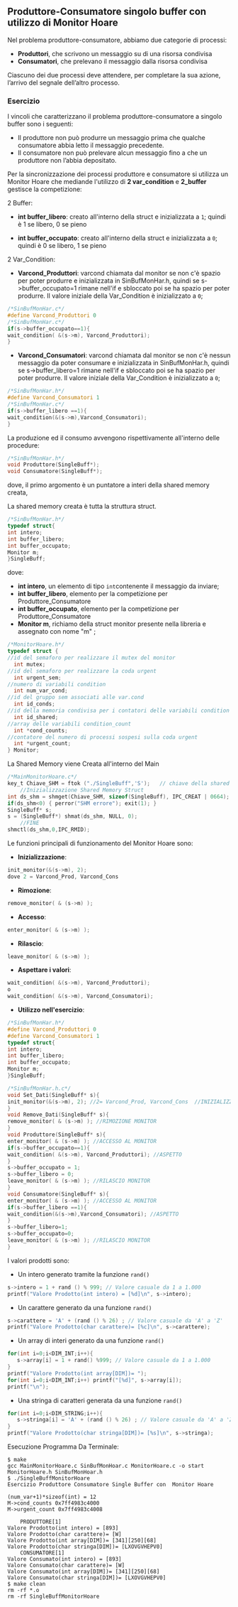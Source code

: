 ## Produttore-Consumatore singolo buffer con utilizzo di Monitor Hoare

Nel problema produttore-consumatore, abbiamo due categorie di processi:

- **Produttori**, che scrivono un messaggio su di una risorsa condivisa
- **Consumatori**, che prelevano il messaggio dalla risorsa condivisa

Ciascuno dei due processi deve attendere, per completare la sua azione, l’arrivo del segnale dell’altro processo.

### Esercizio

I vincoli che caratterizzano il problema produttore-consumatore a singolo buffer sono i seguenti:

- Il produttore non può produrre un messaggio prima che qualche consumatore abbia letto il messaggio precedente.
- Il consumatore non può prelevare alcun messaggio fino a che un produttore non l’abbia depositato.

Per la sincronizzazione dei processi produttore e consumatore si utilizza un Monitor Hoare 
che mediande l'utilizzo di **2 var_condition** e **2_buffer** gestisce la competizione: 

2 Buffer:

- **int buffer_libero**: creato all'interno della struct e inizializzata a ``1``;
quindi è 1 se libero, 0 se pieno

- **int buffer_occupato**: creato all'interno della struct e inizializzata a ``0``;
quindi è 0 se libero, 1 se pieno

2 Var_Condition:

- **Varcond_Produttori**: varcond chiamata dal monitor se non c'è spazio per poter produrre e inizializzata in SinBufMonHar.h,
quindi se s->buffer_occupato=1 rimane nell'if 
e sbloccato poi se ha spazio per poter produrre. Il valore iniziale della Var_Condition è inizializzato a ``0``;
```c
/*SinBufMonHar.c*/
#define Varcond_Produttori 0
/*SinBufMonHar.c*/
if(s->buffer_occupato==1){
wait_condition( &(s->m), Varcond_Produttori);
}
```
- **Varcond_Consumatori**: varcond chiamata dal monitor se non c'è nessun messaggio da poter consumare e inizializzata in SinBufMonHar.h,
quindi se s->buffer_libero=1 rimane nell'if 
e sbloccato poi se ha spazio per poter produrre. Il valore iniziale della Var_Condition è inizializzato a ``0``;
```c
/*SinBufMonHar.h*/
#define Varcond_Consumatori 1
/*SinBufMonHar.c*/
if(s->buffer_libero ==1){
wait_condition(&(s->m),Varcond_Consumatori);	
}
```

La produzione ed il consumo avvengono rispettivamente all'interno delle procedure:

```c
/*SinBufMonHar.h*/
void Produttore(SingleBuff*);
void Consumatore(SingleBuff*);
```

dove, il primo argomento è un puntatore a interi della shared memory creata, 

La shared memory creata è tutta la struttura struct.

```c
/*SinBufMonHar.h*/
typedef struct{
int intero; 
int buffer_libero;
int buffer_occupato;
Monitor m;		
}SingleBuff;	
```
dove:

- **int intero**, un elemento di tipo ``int``contenente il messaggio da inviare;
- **int buffer_libero**, elemento per la competizione per Produttore_Consumatore
- **int buffer_occupato**, elemento per la competizione per Produttore_Consumatore
- **Monitor m**, richiamo della struct monitor presente nella libreria e assegnato con nome "m" ;
```c
/*MonitorHoare.h*/
typedef struct {
//id del semaforo per realizzare il mutex del monitor
  int mutex;
//id del semaforo per realizzare la coda urgent
  int urgent_sem;
//numero di variabili condition
  int num_var_cond;
//id del gruppo sem associati alle var.cond
  int id_conds;
//id della memoria condivisa per i contatori delle variabili condition e della coda urgent
  int id_shared;
//array delle variabili condition_count
  int *cond_counts;
//contatore del numero di processi sospesi sulla coda urgent
  int *urgent_count;
} Monitor;
```

La Shared Memory viene Creata all'interno del Main

```c
/*MainMonitorHoare.c*/
key_t Chiave_SHM = ftok ("./SingleBuff",'S');	// chiave della shared memory
	//Inizializzazione Shared Memory Struct
int ds_shm = shmget(Chiave_SHM, sizeof(SingleBuff), IPC_CREAT | 0664);
if(ds_shm<0) { perror("SHM errore"); exit(1); }
SingleBuff* s;			
s = (SingleBuff*) shmat(ds_shm, NULL, 0);
	//FINE
shmctl(ds_shm,0,IPC_RMID);
```
Le funzioni principali di funzionamento del Monitor Hoare sono:

- **Inizializzazione**:
```c
init_monitor(&(s->m), 2); 
dove 2 = Varcond_Prod, Varcond_Cons 
```

- **Rimozione**:
```c
remove_monitor( & (s->m) ); 
```

- **Accesso**:
```c
enter_monitor( & (s->m) );
```

- **Rilascio**:
```c
leave_monitor( & (s->m) );
```

- **Aspettare i valori**:
```c
wait_condition( &(s->m), Varcond_Produttori);
o
wait_condition( &(s->m), Varcond_Consumatori);
```

- **Utilizzo nell'esercizio**:
```c
/*SinBufMonHar.h*/
#define Varcond_Produttori 0
#define Varcond_Consumatori 1
typedef struct{
int intero; 
int buffer_libero;
int buffer_occupato;
Monitor m;		
}SingleBuff;	

/*SinBufMonHar.h.c*/
void Set_Dati(SingleBuff* s){ 
init_monitor(&(s->m), 2); //2= Varcond_Prod, Varcond_Cons  //INIZIALIZZAZIONE MONITOR
}
void Remove_Dati(SingleBuff* s){ 
remove_monitor( & (s->m) ); //RIMOZIONE MONITOR
}
void Produttore(SingleBuff* s){ 
enter_monitor( & (s->m) ); //ACCESSO AL MONITOR	
if(s->buffer_occupato==1){
wait_condition( &(s->m), Varcond_Produttori); //ASPETTO 
}
s->buffer_occupato = 1;
s->buffer_libero = 0;
leave_monitor( & (s->m) ); //RILASCIO MONITOR
}
void Consumatore(SingleBuff* s){
enter_monitor( & (s->m) ); //ACCESSO AL MONITOR
if(s->buffer_libero ==1){
wait_condition(&(s->m),Varcond_Consumatori); //ASPETTO
}
s->buffer_libero=1;
s->buffer_occupato=0;
leave_monitor( & (s->m) ); //RILASCIO MONITOR
}
```

I valori prodotti sono:
- Un intero generato tramite la funzione ``rand()`` 
```c
s->intero = 1 + rand () % 999; // Valore casuale da 1 a 1.000
printf("Valore Prodotto(int intero) = [%d]\n", s->intero);
```
- Un carattere generato da una funzione ``rand()`` 
```c
s->carattere = 'A' + (rand () % 26) ; // Valore casuale da 'A' a 'Z'
printf("Valore Prodotto(char carattere)= [%c]\n", s->carattere);
```
- Un array di interi generato da una funzione ``rand()`` 
```c
for(int i=0;i<DIM_INT;i++){
   s->array[i] = 1 + rand() %999; // Valore casuale da 1 a 1.000 
}
printf("Valore Prodotto(int array[DIM])= ");
for(int i=0;i<DIM_INT;i++) printf("[%d]", s->array[i]); 
printf("\n");
```
- Una stringa di caratteri generata da una funzione ``rand()`` 
```c
for(int i=0;i<DIM_STRING;i++){
   s->stringa[i] = 'A' + (rand () % 26) ; // Valore casuale da 'A' a 'Z'
}
printf("Valore Prodotto(char stringa[DIM])= [%s]\n", s->stringa);
```

Esecuzione Programma Da Terminale:
```console
$ make
gcc MainMonitorHoare.c SinBufMonHoar.c MonitorHoare.c -o start MonitorHoare.h SinBufMonHoar.h 
$ ./SingleBuffMonitorHoare
Esercizio Produttore Consumatore Single Buffer con  Monitor Hoare

(num_var+1)*sizeof(int) = 12
M->cond_counts 0x7ff4983c4000
M->urgent_count 0x7ff4983c4008

	PRODUTTORE[1]
Valore Prodotto(int intero) = [893]
Valore Prodotto(char carattere)= [W]
Valore Prodotto(int array[DIM])= [341][250][68]
Valore Prodotto(char stringa[DIM])= [LXOVGVHEPV0]
	CONSUMATORE[1]
Valore Consumato(int intero) = [893]
Valore Consumato(char carattere)= [W]
Valore Consumato(int array[DIM])= [341][250][68]
Valore Consumato(char stringa[DIM])= [LXOVGVHEPV0]
$ make clean
rm -rf *.o
rm -rf SingleBuffMonitorHoare
```




